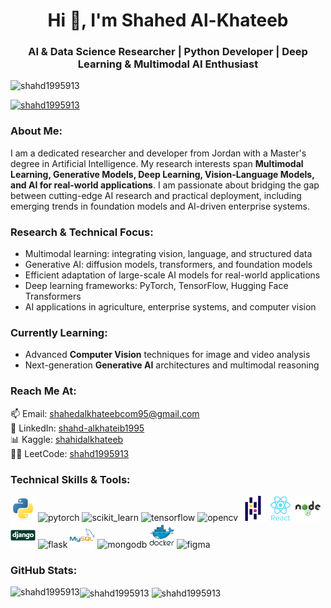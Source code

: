 <h1 align="center">Hi 👋, I'm Shahed Al-Khateeb</h1>
<h3 align="center">AI & Data Science Researcher | Python Developer | Deep Learning & Multimodal AI Enthusiast</h3>

<p align="left">
<img src="https://komarev.com/ghpvc/?username=shahd1995913&label=Profile%20views&color=0e75b6&style=flat" alt="shahd1995913" />
</p>

<p align="left">
<a href="https://github.com/ryo-ma/github-profile-trophy">
<img src="https://github-profile-trophy.vercel.app/?username=shahd1995913" alt="shahd1995913" />
</a>
</p>

<h3 align="left">About Me:</h3>
<p align="left">
I am a dedicated researcher and developer from Jordan with a Master's degree in Artificial Intelligence. My research interests span <strong>Multimodal Learning, Generative Models, Deep Learning, Vision-Language Models, and AI for real-world applications</strong>. I am passionate about bridging the gap between cutting-edge AI research and practical deployment, including emerging trends in foundation models and AI-driven enterprise systems.
</p>

<h3 align="left">Research & Technical Focus:</h3>
<ul>
<li>Multimodal learning: integrating vision, language, and structured data</li>
<li>Generative AI: diffusion models, transformers, and foundation models</li>
<li>Efficient adaptation of large-scale AI models for real-world applications</li>
<li>Deep learning frameworks: PyTorch, TensorFlow, Hugging Face Transformers</li>
<li>AI applications in agriculture, enterprise systems, and computer vision</li>
</ul>

<h3 align="left">Currently Learning:</h3>
<ul>
<li>Advanced <strong>Computer Vision</strong> techniques for image and video analysis</li>
<li>Next-generation <strong>Generative AI</strong> architectures and multimodal reasoning</li>
</ul>

<h3 align="left">Reach Me At:</h3>
<p align="left">
📫 Email: <a href="mailto:shahedalkhateebcom95@gmail.com">shahedalkhateebcom95@gmail.com</a><br>
💼 LinkedIn: <a href="https://linkedin.com/in/shahd-alkhateib1995" target="_blank">shahd-alkhateib1995</a><br>
📊 Kaggle: <a href="https://kaggle.com/shahidalkhateeb" target="_blank">shahidalkhateeb</a><br>
🧑‍💻 LeetCode: <a href="https://www.leetcode.com/shahd1995913" target="_blank">shahd1995913</a>
</p>

<h3 align="left">Technical Skills & Tools:</h3>
<p align="left">
<!-- AI & Data -->
<img src="https://raw.githubusercontent.com/devicons/devicon/master/icons/python/python-original.svg" alt="python" width="40" height="40"/> 
<img src="https://www.vectorlogo.zone/logos/pytorch/pytorch-icon.svg" alt="pytorch" width="40" height="40"/>
<img src="https://upload.wikimedia.org/wikipedia/commons/0/05/Scikit_learn_logo_small.svg" alt="scikit_learn" width="40" height="40"/>
<img src="https://www.vectorlogo.zone/logos/tensorflow/tensorflow-icon.svg" alt="tensorflow" width="40" height="40"/>
<img src="https://www.vectorlogo.zone/logos/opencv/opencv-icon.svg" alt="opencv" width="40" height="40"/>
<img src="https://raw.githubusercontent.com/devicons/devicon/2ae2a900d2f041da66e950e4d48052658d850630/icons/pandas/pandas-original.svg" alt="pandas" width="40" height="40"/>
<!-- Web & ERP -->
<img src="https://raw.githubusercontent.com/devicons/devicon/master/icons/react/react-original-wordmark.svg" alt="react" width="40" height="40"/>
<img src="https://raw.githubusercontent.com/devicons/devicon/master/icons/nodejs/nodejs-original-wordmark.svg" alt="nodejs" width="40" height="40"/>
<img src="https://raw.githubusercontent.com/devicons/devicon/master/icons/django/django-original.svg" alt="django" width="40" height="40"/>
<img src="https://www.vectorlogo.zone/logos/flask/flask-icon.svg" alt="flask" width="40" height="40"/>
<img src="https://raw.githubusercontent.com/devicons/devicon/master/icons/mysql/mysql-original-wordmark.svg" alt="mysql" width="40" height="40"/>
<img src="https://www.vectorlogo.zone/logos/mongodb/mongodb-icon.svg" alt="mongodb" width="40" height="40"/>
<img src="https://raw.githubusercontent.com/devicons/devicon/master/icons/docker/docker-original-wordmark.svg" alt="docker" width="40" height="40"/>
<img src="https://www.vectorlogo.zone/logos/figma/figma-icon.svg" alt="figma" width="40" height="40"/>
</p>

<h3 align="left">GitHub Stats:</h3>
<p>
<img align="left" src="https://github-readme-stats.vercel.app/api/top-langs?username=shahd1995913&show_icons=true&locale=en&layout=compact" alt="shahd1995913" />
<img align="center" src="https://github-readme-stats.vercel.app/api?username=shahd1995913&show_icons=true&locale=en" alt="shahd1995913" />
<img align="center" src="https://github-readme-streak-stats.herokuapp.com/?user=shahd1995913&" alt="shahd1995913" />
</p>
